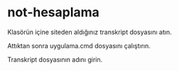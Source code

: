# not-hesaplama

Klasörün içine siteden aldığınız transkript dosyasını atın.

Attıktan sonra uygulama.cmd dosyasını çalıştırın.

Transkript dosyasının adını girin.
